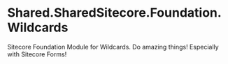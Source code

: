 # Shared.SharedSitecore.Foundation.Wildcards
Sitecore Foundation Module for Wildcards. Do amazing things! Especially with Sitecore Forms!
